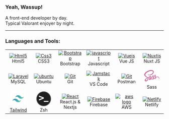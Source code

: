 ### Yeah, Wassup!

A front-end developer by day. <br />
Typical Valorant enjoyer by night.

<hr />

<h3 align="left">Languages and Tools:</h3>

<table align="center">
  <tr>
    <td align="center" width="96">
      <a href="#html5">
        <img
          src="https://seeklogo.com/images/H/html5-without-wordmark-color-logo-14D252D878-seeklogo.com.png"
          width="48"
          height="48"
          alt="Html5"
        />
      </a>
      <br />Html5
    </td>
    <td align="center" width="96">
      <a href="#css3">
        <img
          src="https://upload.wikimedia.org/wikipedia/commons/thumb/6/62/CSS3_logo.svg/48px-CSS3_logo.svg.png"
          width="48"
          height="48"
          alt="Css3"
        />
      </a>
      <br />CSS3
    </td>
    <td align="center" width="96">
      <a href="#bootstrap">
        <img
          src="https://cdn.worldvectorlogo.com/logos/bootstrap-4.svg"
          width="48"
          height="48"
          alt="Bootstrap"
        />
      </a>
      <br />Bootstrap
    </td>
    <td align="center" width="96">
      <a href="#js">
        <img
          src="https://upload.wikimedia.org/wikipedia/commons/thumb/9/99/Unofficial_JavaScript_logo_2.svg/1024px-Unofficial_JavaScript_logo_2.svg.png"
          width="48"
          height="48"
          alt="javascript"
        />
      </a>
      <br />Javascript
    </td>
    <td align="center" width="96">
      <a href="#vuejs">
        <img
          src="https://www.vectorlogo.zone/logos/vuejs/vuejs-icon.svg"
          width="48"
          height="48"
          alt="Vuejs"
        />
      </a>
      <br />Vue JS
    </td>
    <td align="center" width="96">
      <a href="#suhailkakar-tech">
        <img
          src="https://www.vectorlogo.zone/logos/nuxtjs/nuxtjs-icon.svg"
          width="48"
          height="48"
          alt="Nuxtjs"
        />
      </a>
      <br />Nuxt JS
    </td>
  </tr>

  <tr>
    <td align="center" width="96">
      <a href="#mysql">
        <img
          src="https://www.logo.wine/a/logo/MySQL/MySQL-Logo.wine.svg"
          width="48"
          height="48"
          alt="Laravel"
        />
      </a>
      <br />MySQL
    </td>
    <td align="center" width="96">
      <a href="#ubuntu">
        <img
          src="https://seeklogo.com/images/U/ubuntu-logo-8FDEC6A07B-seeklogo.com.png"
          width="48"
          height="48"
          alt="ubuntu"
        />
      </a>
      <br />Ubuntu
    </td>
    <td align="center" width="96">
      <a href="#git">
        <img
          src="https://upload.wikimedia.org/wikipedia/commons/thumb/3/3f/Git_icon.svg/1200px-Git_icon.svg.png"
          width="48"
          height="48"
          alt="Git"
        />
      </a>
      <br />Git
    </td>
    <td align="center" width="96">
      <a href="#vscode">
        <img
          src="https://upload.wikimedia.org/wikipedia/commons/9/9a/Visual_Studio_Code_1.35_icon.svg"
          width="48"
          height="48"
          alt="Jamstack"
        />
      </a>
      <br />VS Code
    </td>
    <td align="center" width="96">
      <a href="#postman">
        <img
          src="https://www.vectorlogo.zone/logos/getpostman/getpostman-icon.svg"
          width="48"
          height="48"
          alt="Git"
        />
      </a>
      <br />Postman
    </td>
    <td align="center" width="96">
      <a href="#sass">
        <img
          src="https://raw.githubusercontent.com/github/explore/80688e429a7d4ef2fca1e82350fe8e3517d3494d/topics/sass/sass.png"
          width="48"
          height="48"
          alt="Git"
        />
      </a>
      <br />Sass
    </td>
  </tr>
  <tr>
  <td align="center" width="96">
    <a href="#tailwind">
      <img
      src="https://raw.githubusercontent.com/github/explore/80688e429a7d4ef2fca1e82350fe8e3517d3494d/topics/tailwind/tailwind.png"
      width="48" height="48"
    </a>
    <br />Tailwind
  </td>
  <td align="center" width="96">
    <a href="#Zsh">
      <img
        src="https://raw.githubusercontent.com/github/explore/80688e429a7d4ef2fca1e82350fe8e3517d3494d/topics/terminal/terminal.png"
      width="48" height="48" alt="Zsh" />
    </a>
    <br />Zsh
  </td>
  <td align="center" width="96">
    <a href="#React">
      <img
        src="https://user-images.githubusercontent.com/73154902/161507257-2df347f3-8fed-449a-8945-4f7207c22429.png"
        width="48"
        height="48"
        alt="React"
      />
    </a>
    <br />React.js & Nextjs
  </td>
  <td align="center" width="96">
    <a href="#Firebase">
      <img
        src="https://user-images.githubusercontent.com/73154902/161505775-2a4931f8-1467-4e22-b5e0-2771d1575159.png"
        width="48"
        height="48"
        alt="Firebase"
      />
    </a>
    <br />Firebase
  </td>
  <td align="center" width="96">
    <a href="#aws">
      <img
        src="https://user-images.githubusercontent.com/73154902/161507493-8443ae95-b3ba-46cf-a410-d907be20dc70.png"
        width="48"
        height="48"
        alt="aws logo"
      />
    </a>
    <br />AWS
  </td>
  <td align="center" width="96">
    <a href="#Netlify">
      <img
        src="https://user-images.githubusercontent.com/73154902/161506271-d7f6b915-e434-4f27-aa34-0c1a86f0a9c8.png"
        width="48"
        height="48"
        alt="Netlify"
      />
    </a>
    <br />Netlify
  </td>
</tr>
</table>

